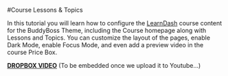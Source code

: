 #Course Lessons & Topics

In this tutorial you will learn how to configure the [LearnDash](https://learndash.idevaffiliate.com/111.html) course content for the BuddyBoss Theme, including the Course homepage along with Lessons and Topics. You can customize the layout of the pages, enable Dark Mode, enable Focus Mode, and even add a preview video in the course Price Box.

[**DROPBOX VIDEO**](https://www.dropbox.com/s/h7tpp1c7vskut4o/buddyboss-integrations-learndash-courses-lessons-and-topics.mp4?raw=1)
(To be embedded once we upload it to Youtube...)